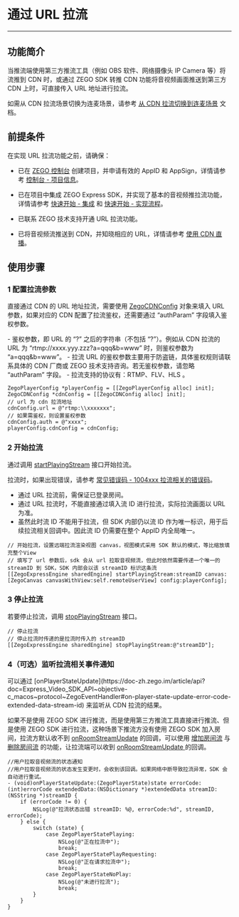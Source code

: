 # 通过 URL 拉流

---

## 功能简介

当推流端使用第三方推流工具（例如 OBS 软件、网络摄像头 IP Camera 等）将流推到 CDN 时，或通过 ZEGO SDK 转推 CDN 功能将音视频画面推送到第三方 CDN 上时，可直接传入 URL 地址进行拉流。

<Note title="说明">

如需从 CDN 拉流场景切换为连麦场景，请参考 [从 CDN 拉流切换到连麦场景](https://doc-zh.zego.im/article/19586) 文档。
</Note>



## 前提条件

在实现 URL 拉流功能之前，请确保：

- 已在 [ZEGO 控制台](https://console.zego.im) 创建项目，并申请有效的 AppID 和 AppSign，详情请参考 [控制台 - 项目信息](/console/project-info)。
- 已在项目中集成 ZEGO Express SDK，并实现了基本的音视频推拉流功能，详情请参考 [快速开始 - 集成](https://doc-zh.zego.im/article/1400) 和 [快速开始 - 实现流程](https://doc-zh.zego.im/article/7629)。

- 已联系 ZEGO 技术支持开通 URL 拉流功能。
- 已将音视频流推送到 CDN，并知晓相应的 URL，详情请参考 [使用 CDN 直播](https://doc-zh.zego.im/article/5155)。


## 使用步骤

<a id="ZegoCDNConfig"></a>

### 1 配置拉流参数

直接通过 CDN 的 URL 地址拉流，需要使用 [ZegoCDNConfig](https://doc-zh.zego.im/article/api?doc=Express_Video_SDK_API~objective-c_macos~class~ZegoCDNConfig) 对象来填入 URL 参数，如果对应的 CDN 配置了拉流鉴权，还需要通过 “authParam” 字段填入鉴权参数。

<Note title="说明">
- 鉴权参数，即 URL 的 “?” 之后的字符串（不包括 “?”）。例如从 CDN 拉流的 URL 为 “rtmp://xxxx.yyy.zzz?a=qqq&b=www” 时，则鉴权参数为 “a=qqq&b=www”。
- 拉流 URL 的鉴权参数主要用于防盗链，具体鉴权规则请联系具体的 CDN 厂商或 ZEGO 技术支持咨询。若无鉴权参数，请忽略 “authParam” 字段。
- 拉流支持的协议有：RTMP、FLV、HLS 。
</Note>
<Content />

```objc
ZegoPlayerConfig *playerConfig = [[ZegoPlayerConfig alloc] init];
ZegoCDNConfig *cdnConfig = [[ZegoCDNConfig alloc] init];
// url 为 cdn 拉流地址
cdnConfig.url = @"rtmp:\\xxxxxxx";
// 如果需鉴权，则设置鉴权参数
cdnConfig.auth = @"xxxx";
playerConfig.cdnConfig = cdnConfig;
```

### 2 开始拉流

通过调用 [startPlayingStream](https://doc-zh.zego.im/article/api?doc=Express_Video_SDK_API~objective-c_macos~class~ZegoExpressEngine#start-playing-stream-canvas) 接口开始拉流。

拉流时，如果出现错误，请参考 [常见错误码 - 1004xxx 拉流相关的错误码](/real-time-video-ios-oc/client-sdk/error-code#1004xxx-拉流相关的错误码)。

<Warning title="注意">

- 通过 URL 拉流前，需保证已登录房间。
- 通过 URL 拉流时，不能直接通过填入流 ID 进行拉流，实际拉流画面以 URL 为准。
- 虽然此时流 ID 不能用于拉流，但 SDK 内部仍以流 ID 作为唯一标识，用于后续拉流相关回调中。因此流 ID 仍需要在整个 AppID 内全局唯一。
</Warning>

```objc
// 开始拉流，设置远端拉流渲染视图 canvas，视图模式采用 SDK 默认的模式，等比缩放填充整个View
// 填写了 url 参数后，sdk 会从 url 拉取音视频流，但此时依然需要传递一个唯一的 streamID 到 SDK，SDK 内部会以该 streamID 标识这条流
[[ZegoExpressEngine sharedEngine] startPlayingStream:streamID canvas:[ZegoCanvas canvasWithView:self.remoteUserView] config:playerConfig];
```

### 3 停止拉流

若要停止拉流，调用 [stopPlayingStream](https://doc-zh.zego.im/article/api?doc=Express_Video_SDK_API~objective-c_macos~class~ZegoExpressEngine#stop-playing-stream) 接口。

```objc
// 停止拉流
// 停止拉流时传递的是拉流时传入的 streamID
[[ZegoExpressEngine sharedEngine] stopPlayingStream:@"streamID"];
```

### 4（可选）监听拉流相关事件通知

<Accordion title="监听拉流相关事件通知" defaultOpen="false">
可以通过 [onPlayerStateUpdate](https://doc-zh.zego.im/article/api?doc=Express_Video_SDK_API~objective-c_macos~protocol~ZegoEventHandler#on-player-state-update-error-code-extended-data-stream-id) 来监听从 CDN 拉流的结果。

<Warning title="注意">

如果不是使用 ZEGO SDK 进行推流，而是使用第三方推流工具直接进行推流、但是使用 ZEGO SDK 进行拉流，这种场景下推流方没有使用 ZEGO SDK 加入房间，拉流方默认收不到 [onRoomStreamUpdate](https://doc-zh.zego.im/article/api?doc=Express_Video_SDK_API~objective-c_macos~protocol~ZegoEventHandler#on-room-stream-update-stream-list-extended-data-room-id) 的回调，可以使用 [增加房间流](/real-time-video-server/api-reference/room/add-stream) 与 [删除房间流](/real-time-video-server/api-reference/room/delete-stream) 的功能，让拉流端可以收到 [onRoomStreamUpdate ](https://doc-zh.zego.im/article/api?doc=Express_Video_SDK_API~objective-c_macos~protocol~ZegoEventHandler#on-room-stream-update-stream-list-extended-data-room-id) 的回调。
</Warning>

```objc
//用户拉取音视频流的状态通知
//用户拉取音视频流的状态发生变更时，会收到该回调。如果网络中断导致拉流异常，SDK 会自动进行重试。
- (void)onPlayerStateUpdate:(ZegoPlayerState)state errorCode:(int)errorCode extendedData:(NSDictionary *)extendedData streamID:(NSString *)streamID {
    if (errorCode != 0) {
        NSLog(@"拉流状态出错 streamID: %@, errorCode:%d", streamID, errorCode);
    } else {
        switch (state) {
            case ZegoPlayerStatePlaying:
                NSLog(@"正在拉流中");
                break;
            case ZegoPlayerStatePlayRequesting:
                NSLog(@"正在请求拉流中");
                break;
            case ZegoPlayerStateNoPlay:
                NSLog(@"未进行拉流");
                break;
        }
    }
}
```
</Accordion>

<Content />